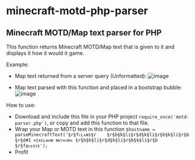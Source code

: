 # minecraft-motd-php-parser
Minecraft MOTD/Map text parser for PHP
---------------------------------------
This function returns Minecraft MOTD/Map text that is given to it and displays it how it would it game.

Example:
- Map text returned from a server query (Unformatted):
![image](https://github.com/KawaiiBunga/minecraft-motd-php-parser/assets/107073565/a7a02dcb-da32-468d-8332-ce0afd6040fa)

- Map text parsed with this function and placed in a bootstrap bubble:
![image](https://github.com/KawaiiBunga/minecraft-motd-php-parser/assets/107073565/9e73188e-b2f7-4c51-a2b5-688b939d22a2)


How to use:
- Download and include this file in your PHP project ```require_once('motd-parser.php')```, or copy and add this function to that file.
- Wrap your Map or MOTD text in this function ```$hostname = parseMinecraftText('§r§fᴄʟᴀɴs§r    §r§b§k§li§r§d§k§li§r§b§k§li§r§b §r§d#1 ᴘɪxᴇʟᴍᴏɴ ɴᴇᴛᴡᴏʀᴋ §r§b§k§li§r§d§k§li§r§b§k§li§r§b    §r§fǫᴜᴇsᴛs');```
- Profit
